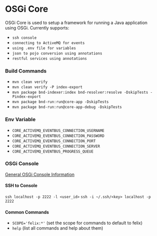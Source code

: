 # OSGi Core

OSGi Core is used to setup a framework for running a Java application using OSGi. Currently supports:
- `ssh console`
- `connecting to ActiveMQ for events`
- `using .env file for variables`
- `json to pojo conversion using annotations`
- `restful services using annotations`

### Build Commands
- `mvn clean verify`
- `mvn clean verify -P index-export`
- `mvn package bnd-indexer:index bnd-resolver:resolve -DskipTests -Pindex-export`
- `mvn package bnd-run:run@core-app -DskipTests`
- `mvn package bnd-run:run@core-app-debug -DskipTests`

### Env Variable
 - `CORE_ACTIVEMQ_EVENTBUS_CONNECTION_USERNAME`
 - `CORE_ACTIVEMQ_EVENTBUS_CONNECTION_PASSWORD`
 - `CORE_ACTIVEMQ_EVENTBUS_CONNECTION_PORT`
 - `CORE_ACTIVEMQ_EVENTBUS_CONNECTION_SERVER`
 - `CORE_ACTIVEMQ_EVENTBUS_PROGRESS_QUEUE`
 
### OSGi Console
[General OSGi Console Information](https://enroute.osgi.org/FAQ/500-gogo.html)

#### SSH to Console
`ssh localhost -p 2222 -l <user_id>`
`ssh -i ~/.ssh/<key> localhost -p 2222`

#### Common Commands
- `SCOPE='felix:*'` (set the scope for commands to default to felix)
- `help` (list all commands and help about them)
